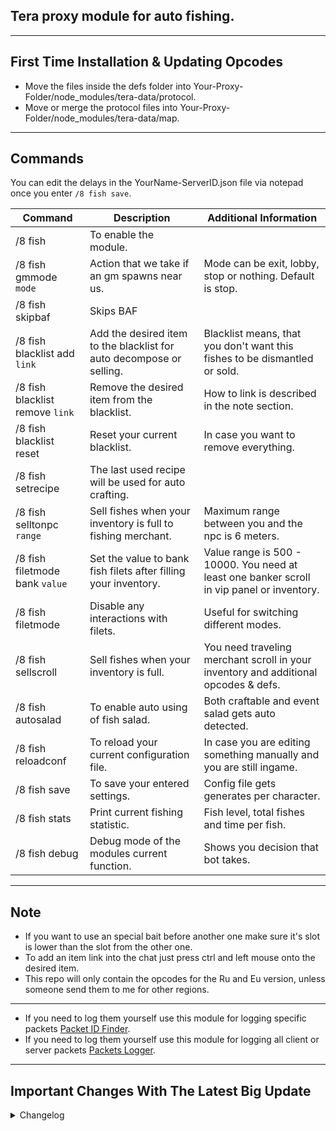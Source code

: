 ## Tera proxy module for auto fishing.

---

## First Time Installation & Updating Opcodes
- Move the files inside the defs folder into Your-Proxy-Folder/node_modules/tera-data/protocol.
- Move or merge the protocol files into Your-Proxy-Folder/node_modules/tera-data/map.

---

## Commands
You can edit the delays in the YourName-ServerID.json file via notepad once you enter `/8 fish save`.

| Command  | Description | Additional Information
| ------------- | ------------- | ------------- |
| /8 fish | To enable the module. |  |
| /8 fish gmmode `mode` | Action that we take if an gm spawns near us. | Mode can be exit, lobby, stop or nothing. Default is stop. |
| /8 fish skipbaf | Skips BAF | |
| /8 fish blacklist add `link` | Add the desired item to the blacklist for auto decompose or selling. | Blacklist means, that you don't want this fishes to be dismantled or sold. |
| /8 fish blacklist remove `link` | Remove the desired item from the blacklist. | How to link is described in the note section. |
| /8 fish blacklist reset | Reset your current blacklist. | In case you want to remove everything. |
| /8 fish setrecipe | The last used recipe will be used for auto crafting. |  |
| /8 fish selltonpc `range` | Sell fishes when your inventory is full to fishing merchant. | Maximum range between you and the npc is 6 meters. |
| /8 fish filetmode bank `value` | Set the value to bank fish filets after filling your inventory. | Value range is 500 - 10000. You need at least one banker scroll in vip panel or inventory. |
| /8 fish filetmode | Disable any interactions with filets. | Useful for switching different modes. |
| /8 fish sellscroll | Sell fishes when your inventory is full. | You need traveling merchant scroll in your inventory and additional opcodes & defs. |
| /8 fish autosalad | To enable auto using of fish salad. | Both craftable and event salad gets auto detected. |
| /8 fish reloadconf | To reload your current configuration file. | In case you are editing something manually and you are still ingame. |
| /8 fish save | To save your entered settings.  | Config file gets generates per character. |
| /8 fish stats| Print current fishing statistic. | Fish level, total fishes and time per fish. |
| /8 fish debug | Debug mode of the modules current function. | Shows you decision that bot takes. |

---

## Note
- If you want to use an special bait before another one make sure it's slot is lower than the slot from the other one.
- To add an item link into the chat just press ctrl and left mouse onto the desired item.
- This repo will only contain the opcodes for the Ru and Eu version, unless someone send them to me for other regions.

---

- If you need to log them yourself use this module for logging specific packets [Packet ID Finder](https://github.com/Owyn/alex-packet-id-finder).
- If you need to log them yourself use this module for logging all client or server packets [Packets Logger](https://github.com/SoliaRdi/PacketsLogger).

---

## Important Changes With The Latest Big Update
<details>
<summary>Changelog</summary>
- From now on this module will only work on Caali's Tera Proxy. Please don't ask for help in his discord tho.
<br>
- If you want to farm filet you need to use /8 fish filetmode bank since there is no drop option anymore.
<br>
- The bot is crafting baits once instead of the max. amount. One time crafting equals 10 baits.
<br>
- There is no need to use the setbait command since they get autodetected now.

